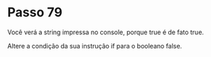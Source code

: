 # Passo 79

Você verá a string impressa no console, porque true é de fato true.

Altere a condição da sua instrução if para o booleano false.